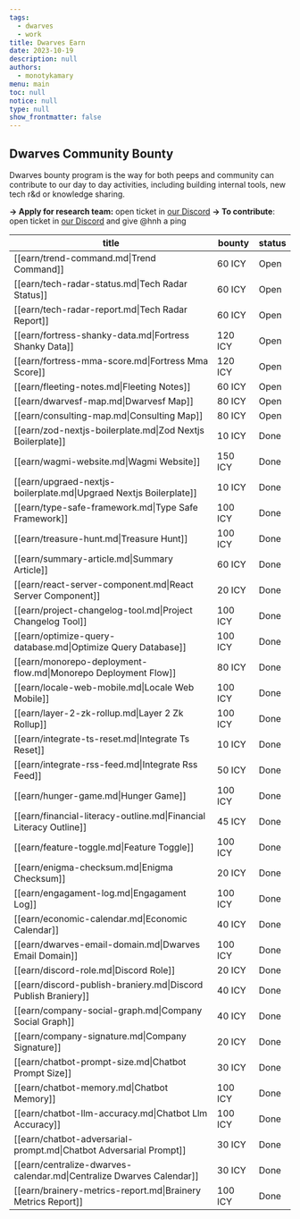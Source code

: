 ```yaml
---
tags:
  - dwarves
  - work
title: Dwarves Earn
date: 2023-10-19
description: null
authors:
  - monotykamary
menu: main
toc: null
notice: null
type: null
show_frontmatter: false
---
```


## Dwarves Community Bounty

Dwarves bounty program is the way for both peeps and community can contribute to our day to day activities, including building internal tools, new tech r&d or knowledge sharing.

**→ Apply for research team:** open ticket in [our Discord](https://discord.com/invite/dwarvesv)
**→ To contribute**: open ticket in [our Discord](https://discord.com/invite/dwarvesv) and give @hnh a ping

| title                                                                | bounty  | status |
| -------------------------------------------------------------------- | ------- | ------ |
| [[earn/trend-command.md\|Trend Command]]                             | 60 ICY  | Open   |
| [[earn/tech-radar-status.md\|Tech Radar Status]]                     | 60 ICY  | Open   |
| [[earn/tech-radar-report.md\|Tech Radar Report]]                     | 60 ICY  | Open   |
| [[earn/fortress-shanky-data.md\|Fortress Shanky Data]]               | 120 ICY | Open   |
| [[earn/fortress-mma-score.md\|Fortress Mma Score]]                   | 120 ICY | Open   |
| [[earn/fleeting-notes.md\|Fleeting Notes]]                           | 60 ICY  | Open   |
| [[earn/dwarvesf-map.md\|Dwarvesf Map]]                               | 80 ICY  | Open   |
| [[earn/consulting-map.md\|Consulting Map]]                           | 80 ICY  | Open   |
| [[earn/zod-nextjs-boilerplate.md\|Zod Nextjs Boilerplate]]           | 10 ICY  | Done   |
| [[earn/wagmi-website.md\|Wagmi Website]]                             | 150 ICY | Done   |
| [[earn/upgraed-nextjs-boilerplate.md\|Upgraed Nextjs Boilerplate]]   | 10 ICY  | Done   |
| [[earn/type-safe-framework.md\|Type Safe Framework]]                 | 100 ICY | Done   |
| [[earn/treasure-hunt.md\|Treasure Hunt]]                             | 100 ICY | Done   |
| [[earn/summary-article.md\|Summary Article]]                         | 60 ICY  | Done   |
| [[earn/react-server-component.md\|React Server Component]]           | 20 ICY  | Done   |
| [[earn/project-changelog-tool.md\|Project Changelog Tool]]           | 100 ICY | Done   |
| [[earn/optimize-query-database.md\|Optimize Query Database]]         | 100 ICY | Done   |
| [[earn/monorepo-deployment-flow.md\|Monorepo Deployment Flow]]       | 80 ICY  | Done   |
| [[earn/locale-web-mobile.md\|Locale Web Mobile]]                     | 100 ICY | Done   |
| [[earn/layer-2-zk-rollup.md\|Layer 2 Zk Rollup]]                     | 100 ICY | Done   |
| [[earn/integrate-ts-reset.md\|Integrate Ts Reset]]                   | 10 ICY  | Done   |
| [[earn/integrate-rss-feed.md\|Integrate Rss Feed]]                   | 50 ICY  | Done   |
| [[earn/hunger-game.md\|Hunger Game]]                                 | 100 ICY | Done   |
| [[earn/financial-literacy-outline.md\|Financial Literacy Outline]]   | 45 ICY  | Done   |
| [[earn/feature-toggle.md\|Feature Toggle]]                           | 100 ICY | Done   |
| [[earn/enigma-checksum.md\|Enigma Checksum]]                         | 20 ICY  | Done   |
| [[earn/engagament-log.md\|Engagament Log]]                           | 100 ICY | Done   |
| [[earn/economic-calendar.md\|Economic Calendar]]                     | 40 ICY  | Done   |
| [[earn/dwarves-email-domain.md\|Dwarves Email Domain]]               | 100 ICY | Done   |
| [[earn/discord-role.md\|Discord Role]]                               | 20 ICY  | Done   |
| [[earn/discord-publish-braniery.md\|Discord Publish Braniery]]       | 40 ICY  | Done   |
| [[earn/company-social-graph.md\|Company Social Graph]]               | 40 ICY  | Done   |
| [[earn/company-signature.md\|Company Signature]]                     | 20 ICY  | Done   |
| [[earn/chatbot-prompt-size.md\|Chatbot Prompt Size]]                 | 30 ICY  | Done   |
| [[earn/chatbot-memory.md\|Chatbot Memory]]                           | 100 ICY | Done   |
| [[earn/chatbot-llm-accuracy.md\|Chatbot Llm Accuracy]]               | 100 ICY | Done   |
| [[earn/chatbot-adversarial-prompt.md\|Chatbot Adversarial Prompt]]   | 30 ICY  | Done   |
| [[earn/centralize-dwarves-calendar.md\|Centralize Dwarves Calendar]] | 30 ICY  | Done   |
| [[earn/brainery-metrics-report.md\|Brainery Metrics Report]]         | 100 ICY | Done   |
